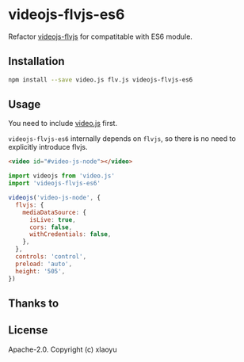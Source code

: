 # videojs-flvjs-es6

Refactor [videojs-flvjs](https://github.com/mister-ben/videojs-flvjs) for compatitable with ES6 module.

## Installation

```sh
npm install --save video.js flv.js videojs-flvjs-es6
```

## Usage

You need to include [video.js](https://github.com/videojs/video.js) first.

`videojs-flvjs-es6` internally depends on `flvjs`, so there is no need to explicitly introduce flvjs.

```html
<video id="#video-js-node"></video>
```

```js
import videojs from 'video.js'
import 'videojs-flvjs-es6'

videojs('video-js-node', {
  flvjs: {
    mediaDataSource: {
      isLive: true,
      cors: false,
      withCredentials: false,
    },
  },
  controls: 'control',
  preload: 'auto',
  height: '505',
})
```

## Thanks to

[videojs]: http://videojs.com/
[videojs-flvjs]: https://github.com/mister-ben/videojs-flvjs

## License

Apache-2.0. Copyright (c) xlaoyu
